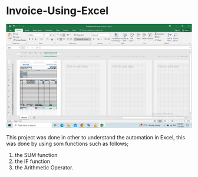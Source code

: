 # Invoice-Using-Excel

![Excel Spreadsheet](invoiceimg.png)

This project was done in other to understand the automation in Excel, this was done by using som functions such as follows;
1. the SUM function
2. the IF function
3. the Arithmetic Operator.

   
